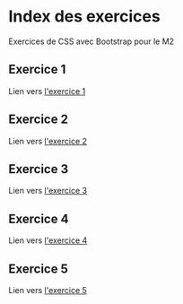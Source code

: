 # Index des exercices
Exercices de CSS avec Bootstrap pour le M2
## Exercice 1
Lien vers [l'exercice 1](ex1.html)
## Exercice 2
Lien vers [l'exercice 2](ex2.html)
## Exercice 3
Lien vers [l'exercice 3](ex3.html)
## Exercice 4
Lien vers [l'exercice 4](ex4.html)
## Exercice 5
Lien vers [l'exercice 5](ex5.html)
